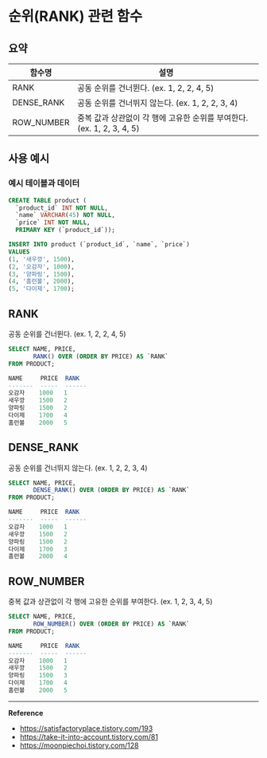 # 순위(RANK) 관련 함수

## 요약
|함수명|설명|
|------|----|
|RANK|공동 순위를 건너뛴다. (ex. 1, 2, 2, 4, 5)|
|DENSE_RANK|공동 순위를 건너뛰지 않는다. (ex. 1, 2, 2, 3, 4)|
|ROW_NUMBER|중복 값과 상관없이 각 행에 고유한 순위를 부여한다. (ex. 1, 2, 3, 4, 5)|

## 사용 예시
### 예시 테이블과 데이터
```sql
CREATE TABLE product (
  `product_id` INT NOT NULL,
  `name` VARCHAR(45) NOT NULL,
  `price` INT NOT NULL,
  PRIMARY KEY (`product_id`));

INSERT INTO product (`product_id`, `name`, `price`) 
VALUES
(1, '새우깡', 1500),
(2, '오감자', 1000),
(3, '양파링', 1500),
(4, '홈런볼', 2000),
(5, '다이제', 1700);
```

## RANK
공동 순위를 건너뛴다. (ex. 1, 2, 2, 4, 5)
```sql
SELECT NAME, PRICE,
       RANK() OVER (ORDER BY PRICE) AS `RANK`
FROM PRODUCT;
```
```sql
NAME     PRICE  RANK
-------  -----  ------
오감자    1000   1
새우깡    1500   2
양파링    1500   2
다이제    1700   4
홈런볼    2000   5
```

## DENSE_RANK
공동 순위를 건너뛰지 않는다. (ex. 1, 2, 2, 3, 4)
```sql
SELECT NAME, PRICE,
       DENSE_RANK() OVER (ORDER BY PRICE) AS `RANK`
FROM PRODUCT;
```
```sql
NAME     PRICE  RANK
-------  -----  ------
오감자    1000   1
새우깡    1500   2
양파링    1500   2
다이제    1700   3
홈런볼    2000   4
```

## ROW_NUMBER
중복 값과 상관없이 각 행에 고유한 순위를 부여한다. (ex. 1, 2, 3, 4, 5)
```sql
SELECT NAME, PRICE,
       ROW_NUMBER() OVER (ORDER BY PRICE) AS `RANK`
FROM PRODUCT;
```
```sql
NAME     PRICE  RANK
-------  -----  ------
오감자    1000   1
새우깡    1500   2
양파링    1500   3
다이제    1700   4
홈런볼    2000   5
```
---
**Reference**<br>
- https://satisfactoryplace.tistory.com/193
- https://take-it-into-account.tistory.com/81
- https://moonpiechoi.tistory.com/128

